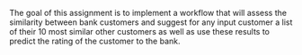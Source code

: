 The goal of this assignment is to implement a workflow that will assess the
similarity between bank customers and suggest for any input customer a list of their
10 most similar other customers as well as use these results to predict
the rating of the customer to the bank.
